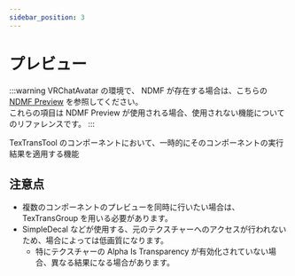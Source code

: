 ```yaml
---
sidebar_position: 3
---
```


# プレビュー

:::warning
VRChatAvatar の環境で、 NDMF が存在する場合は、こちらの [NDMF Preview](/docs/Reference/General/NDMFPreview.md) を参照してください。  
これらの項目は NDMF Preview が使用される場合、使用されない機能についてのリファレンスです。
:::

TexTransTool のコンポーネントにおいて、一時的にそのコンポーネントの実行結果を適用する機能

## 注意点

- 複数のコンポーネントのプレビューを同時に行いたい場合は、TexTransGroup を用いる必要があります。
- SimpleDecal などが使用する、元のテクスチャーへのアクセスが行われないため、場合によっては低画質になります。
  - 特にテクスチャーの Alpha Is Transparency が有効化されていない場合、異なる結果になる場合があります。
